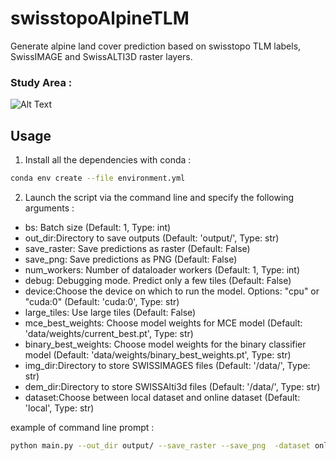 # swisstopoAlpineTLM
Generate alpine land cover prediction based on swisstopo TLM labels, SwissIMAGE and SwissALTI3D raster layers.

### Study Area :
![Alt Text](data/shp/grid_area_above_200m/grid_area_above2000m.PNG)

## Usage

1. Install all the dependencies with conda :

```bash
conda env create --file environment.yml
```

2. Launch the script via the command line and specify the following arguments :

-  bs: Batch size (Default: 1, Type: int)
-  out_dir:Directory to save outputs (Default: 'output/', Type: str)
-  save_raster: Save predictions as raster (Default: False)
-  save_png: Save predictions as PNG (Default: False)
-  num_workers: Number of dataloader workers (Default: 1, Type: int)
-  debug: Debugging mode. Predict only a few tiles (Default: False)
-  device:Choose the device on which to run the model. Options: "cpu" or "cuda:0" (Default: 'cuda:0', Type: str)
-  large_tiles: Use large tiles (Default: False)
-  mce_best_weights: Choose model weights for MCE model (Default: 'data/weights/current_best.pt', Type: str)
-  binary_best_weights: Choose model weights for the binary classifier model (Default: 'data/weights/binary_best_weights.pt', Type: str)
-  img_dir:Directory to store SWISSIMAGES files (Default: '/data/', Type: str)
-  dem_dir:Directory to store SWISSAlti3d files (Default: '/data/', Type: str)
-  dataset:Choose between local dataset and online dataset (Default: 'local', Type: str)

example of command line prompt : 
```bash
python main.py --out_dir output/ --save_raster --save_png  -dataset online
```
